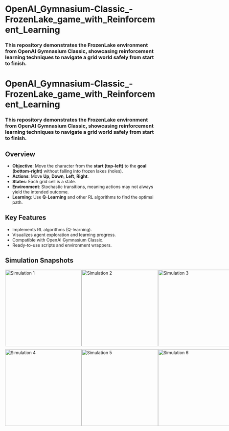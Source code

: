 # OpenAI_Gymnasium-Classic_-FrozenLake_game_with_Reinforcement_Learning

### This repository demonstrates the FrozenLake environment from OpenAI Gymnasium Classic, showcasing reinforcement learning techniques to navigate a grid world safely from start to finish.

<!DOCTYPE html>

<html lang="en">
<head>
    <meta charset="UTF-8">
    <meta name="viewport" content="width=device-width, initial-scale=1.0">
</head>
<body>
    <h1>OpenAI_Gymnasium-Classic_-FrozenLake_game_with_Reinforcement_Learning</h1>
    <h3>This repository demonstrates the FrozenLake environment from OpenAI Gymnasium Classic, showcasing reinforcement learning techniques to navigate a grid world safely from start to finish.</h3>


<h2>Overview</h2>
<ul>
    <li><b>Objective</b>: Move the character from the <b>start (top-left)</b> to the <b>goal (bottom-right)</b> without falling into frozen lakes (holes).</li>
    <li><b>Actions</b>: Move <b>Up</b>, <b>Down</b>, <b>Left</b>, <b>Right</b>.</li>
    <li><b>States</b>: Each grid cell is a state.</li>
    <li><b>Environment</b>: Stochastic transitions, meaning actions may not always yield the intended outcome.</li>
    <li><b>Learning</b>: Use <b>Q-Learning</b> and other RL algorithms to find the optimal path.</li>
</ul>

<h2>Key Features</h2>
<ul>
    <li>Implements RL algorithms (Q-learning).</li>
    <li>Visualizes agent exploration and learning progress.</li>
    <li>Compatible with OpenAI Gymnasium Classic.</li>
    <li>Ready-to-use scripts and environment wrappers.</li>
</ul>



<h2>Simulation Snapshots</h2>
<div style="display: flex; flex-direction: column; gap: 10px;">
<div style="display: flex; justify-content: space-around;">
<img src="./results/1.png" alt="Simulation 1" width="250"/>
<img src="./results/2.png" alt="Simulation 2" width="250"/>
<img src="./results/3.png" alt="Simulation 3" width="250"/>
</div>
<div style="display: flex; justify-content: space-around;">
<img src="./results/4.png" alt="Simulation 4" width="250"/>
<img src="./results/5.png" alt="Simulation 5" width="250"/>
<img src="./results/6.png" alt="Simulation 6" width="250"/>
</div>
</div>
